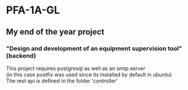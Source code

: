 # PFA-1A-GL
## My end of the year project
### **"Design and development of an equipment supervision tool” (backend)**
This project requires postgresql as well as an smtp server <br />
(in this case postfix was used since its installed by default in ubuntu) <br />
The rest api is defined in the folder 'controller' <br />
